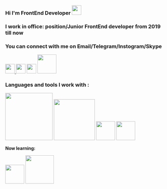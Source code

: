 ### Hi I'm FrontEnd Developer  <img src="https://c.tenor.com/SNL9_xhZl9oAAAAi/waving-hand-joypixels.gif" width = "30px"> </br>

### I work in office: position/Junior FrontEnd developer from 2019 till now
### You can connect with me on Email/Telegram/Instogram/Skype </br>

<a href = "nodirbekdedamirzaev@gmail.com"><img src ="https://encrypted-tbn0.gstatic.com/images?q=tbn:ANd9GcTqDCj1Tsszcidh0g9aN01Nav_ZMvWNqWOKi2Me05YDAL9jpoa0mOu3MlM2uLMHto5QQDg&usqp=CAU" width  = "30px">
</a>
<a href = "https://t.me/nodirbek014"><img src ="https://encrypted-tbn0.gstatic.com/images?q=tbn:ANd9GcRXnxPeyjrgQtEc1Ue9pN1ustb9VcDVEXNhCQ&usqp=CAU" width  = "30px"></a>
<a href = "https://www.instagram.com/nodirbeek.014/"><img src ="https://balticguide.ee/wp-content/uploads/2017/03/instagram-Logo-PNG-Transparent-Background-download.png" width  = "30px"></a>
<img src ="https://upload.wikimedia.org/wikipedia/commons/thumb/e/eb/Skype_logo_%28fully_transparent%29.svg/1280px-Skype_logo_%28fully_transparent%29.svg.png" width  = "60px">
### Languages and tools I work with :
<p>
<img src = "https://pngset.com/images/html-css-js-icons-text-logo-symbol-trademark-transparent-png-1153004.png" width ="150px">
<img src = "https://brandslogos.com/wp-content/uploads/thumbs/git-logo-vector.svg" width ="130px">
<img src = "https://www.kindpng.com/picc/m/128-1280192_github-logo-png-github-png-transparent-png.png" width ="60px">
<img src = "https://www.softmagazin.ru/upload/iblock/3e7/3e71e85e7928c7dcff86f348eb757c92.png" width ="60px">
</p>
<b>Now learning: 
</b>
<p>
<img src = "https://www.nicepng.com/png/detail/31-315310_react-hexagon-react-js-transparent-background.png" width ="60px">
<img src = "https://www.pngfind.com/pngs/m/509-5090411_file-1-5-stars-svg-1-5-star-png.png" width ="90px">
</p>
